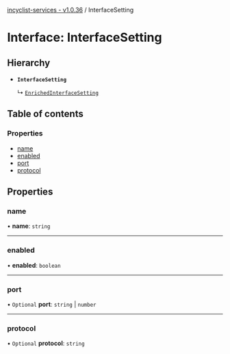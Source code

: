 [incyclist-services - v1.0.36](../README.md) / InterfaceSetting

# Interface: InterfaceSetting

## Hierarchy

- **`InterfaceSetting`**

  ↳ [`EnrichedInterfaceSetting`](EnrichedInterfaceSetting.md)

## Table of contents

### Properties

- [name](InterfaceSetting.md#name)
- [enabled](InterfaceSetting.md#enabled)
- [port](InterfaceSetting.md#port)
- [protocol](InterfaceSetting.md#protocol)

## Properties

### name

• **name**: `string`

___

### enabled

• **enabled**: `boolean`

___

### port

• `Optional` **port**: `string` \| `number`

___

### protocol

• `Optional` **protocol**: `string`
